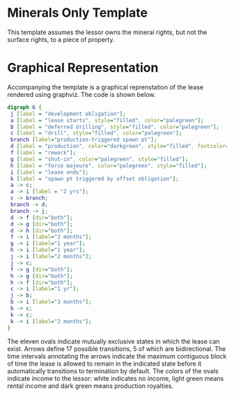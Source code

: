 Minerals Only Template
===============
This template assumes the lessor owns the mineral rights, but not the surface rights, to a piece of property.

Graphical Representation
===========
Accompanying the template is a graphical reprenstation of the lease rendered using graphviz.  The code is shown below. 

```DOT
digraph G {
 j [label = "development obligation"];
 a [label = "lease starts", style="filled", color="palegreen"];
 b [label = "deferred drilling", style="filled", color="palegreen"];
 c [label = "drill", style="filled", color="palegreen"];
 branch [label="production-triggered spawn pt"];
 d [label = "production", color="darkgreen", style="filled", fontcolor="white"];
 f [label = "rework"];
 g [label = "shut-in", color="palegreen", style="filled"];
 h [label = "force majeure", color="palegreen", style="filled"];
 i [label = "lease ends"];
 k [label = "spawn pt triggered by offset obligation"];
 a -> c;
 a -> i [label = "2 yrs"];
 c -> branch;
 branch -> d;
 branch -> j;
 d -> f [dir="both"];
 d -> g [dir="both"];
 d -> h [dir="both"];
 f -> i [label="2 months"];
 g -> i [label="1 year"];
 h -> i [label="1 year"];
 j -> i [label="2 months"];
 j -> c;
 f -> g [dir="both"];
 h -> g [dir="both"];
 h -> f [dir="both"];
 c -> i [label="1 yr"];
 j -> b;
 b -> i [label="3 months"];
 b -> c;
 k -> c;
 k -> i [label="2 months"]; 
}
```

The eleven ovals indicate mutually ­exclusive states in which the lease can exist.  Arrows define 17 possible transitions, 5 of which are bidirectional.  The time intervals annotating the arrows indicate the maximum contiguous block of time the lease is allowed to remain in the indicated state before it automatically transitions to termination by default. The colors of the ovals indicate income to the lessor: white indicates no income, light green means rental income and dark green means production royalties. 
